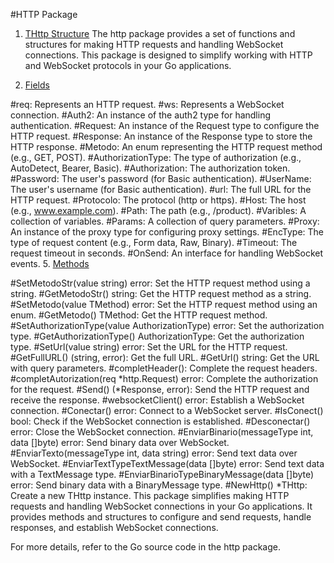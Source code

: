 #HTTP Package
1. [THttp Structure](#THttpStructure)
 The http package provides a set of functions and structures for making HTTP requests and handling WebSocket connections. This package is designed to simplify working with HTTP and WebSocket protocols in your Go applications.

3. [Fields](#Fields)
   
#req: Represents an HTTP request.
#ws: Represents a WebSocket connection.
#Auth2: An instance of the auth2 type for handling authentication.
#Request: An instance of the Request type to configure the HTTP request.
#Response: An instance of the Response type to store the HTTP response.
#Metodo: An enum representing the HTTP request method (e.g., GET, POST).
#AuthorizationType: The type of authorization (e.g., AutoDetect, Bearer, Basic).
#Authorization: The authorization token.
#Password: The user's password (for Basic authentication).
#UserName: The user's username (for Basic authentication).
#url: The full URL for the HTTP request.
#Protocolo: The protocol (http or https).
#Host: The host (e.g., www.example.com).
#Path: The path (e.g., /product).
#Varibles: A collection of variables.
#Params: A collection of query parameters.
#Proxy: An instance of the proxy type for configuring proxy settings.
#EncType: The type of request content (e.g., Form data, Raw, Binary).
#Timeout: The request timeout in seconds.
#OnSend: An interface for handling WebSocket events.
5. [Methods](#Methods)

#SetMetodoStr(value string) error: Set the HTTP request method using a string.
#GetMetodoStr() string: Get the HTTP request method as a string.
#SetMetodo(value TMethod) error: Set the HTTP request method using an enum.
#GetMetodo() TMethod: Get the HTTP request method.
#SetAuthorizationType(value AuthorizationType) error: Set the authorization type.
#GetAuthorizationType() AuthorizationType: Get the authorization type.
#SetUrl(value string) error: Set the URL for the HTTP request.
#GetFullURL() (string, error): Get the full URL.
#GetUrl() string: Get the URL with query parameters.
#completHeader(): Complete the request headers.
#completAutorization(req *http.Request) error: Complete the authorization for the request.
#Send() (*Response, error): Send the HTTP request and receive the response.
#websocketClient() error: Establish a WebSocket connection.
#Conectar() error: Connect to a WebSocket server.
#IsConect() bool: Check if the WebSocket connection is established.
#Desconectar() error: Close the WebSocket connection.
#EnviarBinario(messageType int, data []byte) error: Send binary data over WebSocket.
#EnviarTexto(messageType int, data string) error: Send text data over WebSocket.
#EnviarTextTypeTextMessage(data []byte) error: Send text data with a TextMessage type.
#EnviarBinarioTypeBinaryMessage(data []byte) error: Send binary data with a BinaryMessage type.
#NewHttp() *THttp: Create a new THttp instance.
This package simplifies making HTTP requests and handling WebSocket connections in your Go applications. It provides methods and structures to configure and send requests, handle responses, and establish WebSocket connections.

For more details, refer to the Go source code in the http package.
